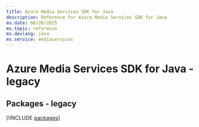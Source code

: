 ```yaml
---
title: Azure Media Services SDK for Java
description: Reference for Azure Media Services SDK for Java
ms.date: 08/28/2025
ms.topic: reference
ms.devlang: java
ms.service: mediaservices
---
```

# Azure Media Services SDK for Java - legacy
## Packages - legacy
[!INCLUDE [packages](media-services-index.md)]